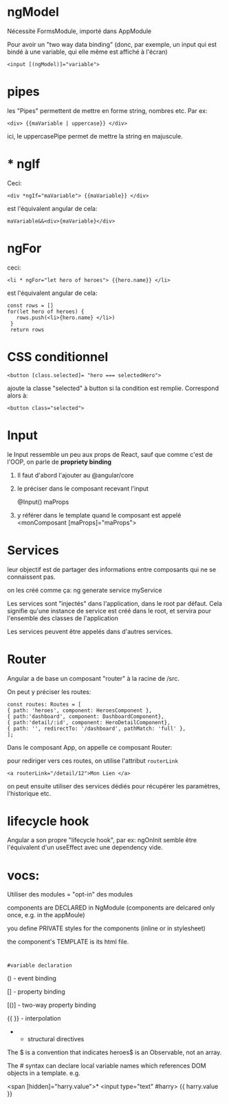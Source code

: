 # ngModel
Nécessite FormsModule, importé dans AppModule

Pour avoir un "two way data binding" (donc, par exemple, un input qui est bindé à une variable, qui elle même est affiché à l'écran)

    <input [(ngModel)]="variable">


# pipes

les "Pipes" permettent de mettre en forme string, nombres etc. Par ex: 

    <div> {{maVariable | uppercase}} </div> 
 
 ici, le uppercasePipe permet de mettre la string en majuscule.
 
 # * ngIf
 Ceci: 
 
    <div *ngIf="maVariable"> {{maVariable}} </div>
 
 est l'équivalent angular de cela: 
 
    maVariable&&<div>{maVariable}</div>
 
 # ngFor 
 
 ceci: 
 
    <li * ngFor="let hero of heroes"> {{hero.name}} </li>
 
 est l'équivalent angular de cela:
 
    const rows = []
    for(let hero of heroes) {
       rows.push(<li>{hero.name} </li>)
     }
     return rows
 
 # CSS conditionnel
 
    <button [class.selected]= "hero === selectedHero">
 
 ajoute la classe "selected" à button si la condition est remplie.
 Correspond alors à:
 
    <button class="selected">
 
 # Input
 
 le Input ressemble un peu aux props de React, sauf que comme c'est de l'OOP, on parle de **propriety binding**
 
 1) Il faut d'abord l'ajouter au @angular/core
 
2)  le préciser dans le composant recevant l'input

    @Input() maProps

3) y référer dans le template quand le composant est appelé
    <monComposant [maProps]="maProps"> </monComposant>


# Services

leur objectif est de partager des informations entre composants qui ne se connaissent pas. 

on les créé comme ça:
    ng generate service myService

Les services sont "injectés" dans l'application, dans le root par défaut. Cela signifie qu'une instance de service est créé dans le root, et servira pour l'ensemble des classes de l'application

Les services peuvent être appelés dans d'autres services. 

# Router

Angular a de base un composant "router" à la racine de /src. 

On peut y préciser les routes: 

    const routes: Routes = [
    { path: 'heroes', component: HeroesComponent }, 
    { path:'dashboard', component: DashboardComponent},
    { path:'detail/:id', component: HeroDetailComponent},
    { path: '', redirectTo: '/dashboard', pathMatch: 'full' },
    ];
    
Dans le composant App, on appelle ce composant Router: 
    <router-outlet></router-outlet>

pour rediriger vers ces routes, on utilise l'attribut `routerLink`

    <a routerLink="/detail/12">Mon Lien </a>

on peut ensuite utiliser des services dédiés pour récupérer les paramètres, l'historique etc. 

# lifecycle hook

Angular a son propre "lifecycle hook", par ex: 
ngOnInit semble être l'équivalent d'un useEffect avec une dependency vide. 
 # vocs:
 
 Utiliser des modules =  "opt-in" des modules 
 
 
 components are DECLARED in NgModule (components are delcared only once, e.g. in the appMoule) 
 
 you define PRIVATE styles for the components (inline or in stylesheet)
 
 
 the component's TEMPLATE is its html file. 
 
 #
 
    #variable declaration

() - event binding

[] - property binding

[()] - two-way property binding

{{ }} - interpolation

* - structural directives

 The $ is a convention that indicates heroes$ is an Observable, not an array.

The # syntax can declare local variable names which references DOM objects in a template. e.g.

 <span [hidden]="harry.value">*</span>
 <input type="text" #harry>
 {{ harry.value }}

